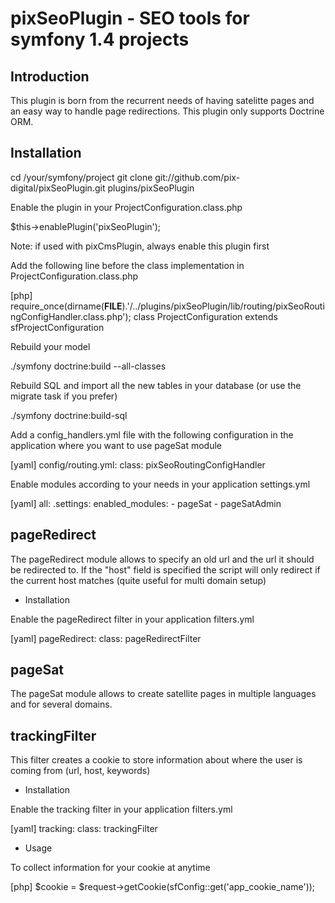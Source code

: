 # pixSeoPlugin - SEO tools for symfony 1.4 projects

## Introduction

This plugin is born from the recurrent needs of having satelitte pages and an easy way to handle
page redirections.
This plugin only supports Doctrine ORM.

## Installation

cd /your/symfony/project
git clone git://github.com/pix-digital/pixSeoPlugin.git plugins/pixSeoPlugin

Enable the plugin in your ProjectConfiguration.class.php

$this->enablePlugin('pixSeoPlugin');

Note: if used with pixCmsPlugin, always enable this plugin first

Add the following line before the class implementation in ProjectConfiguration.class.php

[php]
require_once(dirname(__FILE__).'/../plugins/pixSeoPlugin/lib/routing/pixSeoRoutingConfigHandler.class.php');
class ProjectConfiguration extends sfProjectConfiguration

Rebuild your model

./symfony doctrine:build --all-classes

Rebuild SQL and import all the new tables in your database (or use the migrate task if you prefer)

./symfony doctrine:build-sql

Add a config_handlers.yml file with the following configuration in the application where you want to use pageSat module

[yaml]
config/routing.yml:
  class: pixSeoRoutingConfigHandler

Enable modules according to your needs in your application settings.yml

[yaml]
all:
  .settings:
    enabled_modules:
      - pageSat
      - pageSatAdmin


pageRedirect
------------

The pageRedirect module allows to specify an old url and the url it should be redirected to.
If the "host" field is specified the script will only redirect if the current host matches (quite useful for multi domain setup)

* Installation

Enable the pageRedirect filter in your application filters.yml

[yaml]
pageRedirect:
  class: pageRedirectFilter


pageSat
-------

The pageSat module allows to create satellite pages in multiple languages and for several domains.


trackingFilter
--------------

This filter creates a cookie to store information about where the user is coming from (url, host, keywords)

* Installation

Enable the tracking filter in your application filters.yml

[yaml]
tracking:
  class: trackingFilter

* Usage

To collect information for your cookie at anytime

[php]
$cookie = $request->getCookie(sfConfig::get('app_cookie_name'));